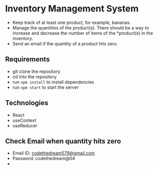 # Inventory Management System

* Keep track of at least one product, for example, bananas.
* Manage the quantities of the product(s). There should be a way to increase and decrease the number of items of the *product(s) in the inventory.
* Send an email if the quantity of a product hits zero.

## Requirements

* git clone the repository
* cd into the repository
* run `npm install` to install dependencies
* run `npm start` to start the server

## Technologies

* React
* useContext
* useReducer

## Check Email when quantity hits zero
* Email ID: codethedream579@gmail.com
* Password: codethedream@04
* 